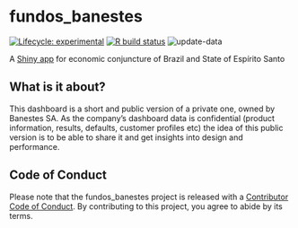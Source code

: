 
<!-- README.md is generated from README.Rmd. Please edit that file -->

# fundos_banestes

<!-- badges: start -->

[![Lifecycle:
experimental](https://img.shields.io/badge/lifecycle-experimental-orange.svg)](https://www.tidyverse.org/lifecycle/#experimental)
[![R build
status](https://github.com/albersonmiranda/fundos_banestes/workflows/R-CMD-check/badge.svg)](https://github.com/albersonmiranda/fundos_banestes/actions)
![update-data](https://github.com/albersonmiranda/fundos_banestes/workflows/update-data/badge.svg)
<!-- badges: end -->

A [Shiny app](https://albersonmiranda.shinyapps.io/fundos_banestes/) for
economic conjuncture of Brazil and State of Espírito Santo

## What is it about?

This dashboard is a short and public version of a private one, owned by
Banestes SA. As the company’s dashboard data is confidential (product
information, results, defaults, customer profiles etc) the idea of this
public version is to be able to share it and get insights into design
and performance.

## Code of Conduct

Please note that the fundos_banestes project is released with a
[Contributor Code of
Conduct](https://contributor-covenant.org/version/2/0/CODE_OF_CONDUCT.html).
By contributing to this project, you agree to abide by its terms.

